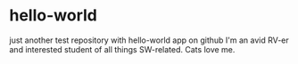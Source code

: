 # hello-world
just another test repository with hello-world app on github
I'm an avid RV-er and interested student of all things SW-related.
Cats love me.
